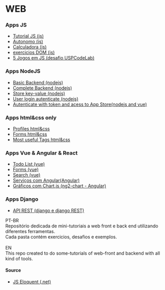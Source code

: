 # WEB
<h3>Apps JS</h3>
<ul>
  <li><a href="js/basic_introdution/README.md"> Tutorial JS (js)</a></li>
  <li><a href="js/automation/">Autonomo (js)</a></li>
  <li><a href="js/challenge_2_calculadora/">Calculadora (js)</a></li>
  <li><a href="js/exercicio_2_dom/README.md">exercicios DOM (js)</a></li>
  <li><a href="https://github.com/Math-O5/desafios-quarentena/">5 Jogos em JS (desafio USPCodeLab)</a></li>
</ul>
<h3>Apps NodeJS</h3>
<ul>
  <li><a href="node/basic_api/">Basic Backend (nodejs)</a></li>
  <li><a href="node/complete_api/">Complete Backend (nodejs)</a></li>
  <li><a href="node/store/">Store key-value (nodejs)</a></li>
  <li><a href="node/user-login/">User login autenticate (nodejs)</a></li>
  <li><a href="node/login-todo/">Autenticate with token and acess to App Store(nodejs and vue)</a></li>
</ul>
<h3>Apps html&css only</h3>
<ul>
  <li><a href="html_css/profile_2">Profiles html&css</a></li>
  <li><a href="html_css/basic_templates/forms">Forms html&css</a></li>
  <li><a href="html_css/basic_templates/layout">Most useful Tags html&css</a></li>
</ul>
<h3>Apps Vue & Angular & React</h3>
<ul>
  <li><a href="vue/todo_list/">Todo List (vue)</a></li>
  <li><a href="vue/exercicio">Forms (vue)</a></li>
  <li><a href="vue/exercicio">Search (vue)</a></li>
  <li><a href="angular/heroes-list/angular-tour-of-heroes/">Serviços com Angular(Angular)</a></li>  
  <li><a href="angular/ngchart">Gráficos com Chart.js (ng2-chart - Angular)</a></li>  
</ul>
<h3>Apps Django</h3>
<ul>
  <li><a href="django/api_pontos_turisticos/">API REST (django e django REST)</a></li>
</ul>

PT-BR</br>
Repositório dedicada de mini-tutoriais a web front e back end utilizando diferentes ferramentas.</br>
Cada pasta contém exercicios, desafios e exemplos.</br>
</br>
EN</br>
This repo created to do some-tutorials of web-front and backend with all kind of tools.</br>

<h4>Source</h4>
<ul>
  <li><a href="https://eloquentjavascript.net/">JS Eloquent (.net)</a></li>
</ul>